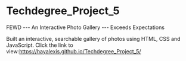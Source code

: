 # Techdegree_Project_5

FEWD --- An Interactive Photo Gallery --- Exceeds Expectations

Built an interactive, searchable gallery of photos using HTML, CSS and JavaScript. Click the link to view:https://hayalexis.github.io/Techdegree_Project_5/
